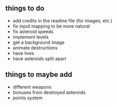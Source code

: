 things to do
-----
- add credits in the readme file (for images, etc.)
- fix input mapping to be more natural
- fix asteroid speeds
- implement levels
- get a background image
- animate destructions
- have lives
- have asteroids split apart


things to maybe add
----
- different weapons
- bonuses from destroyed asteroids
- points system
